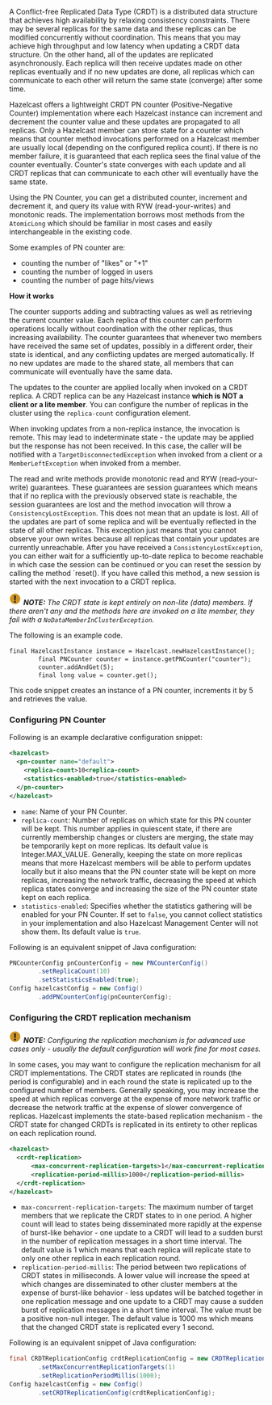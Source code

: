 

A Conflict-free Replicated Data Type (CRDT) is a distributed data structure that achieves high availability by relaxing consistency constraints. There may be several replicas for the same data and these replicas can be modified concurrently without coordination. This means that you may achieve high throughput and low latency when updating a CRDT data structure. On the other hand, all of the updates are replicated asynchronously. Each replica will then receive updates made on other replicas eventually and if no new updates are done, all replicas which can communicate to each other will return the same state (converge) after some time. 
 
Hazelcast offers a lightweight CRDT PN counter (Positive-Negative Counter) implementation where each Hazelcast instance can increment and decrement the counter value and these updates are propagated to all replicas. Only a Hazelcast member can store state for a counter which means that counter method invocations performed on a Hazelcast member are usually local (depending on the configured replica count). If there is no member failure, it is guaranteed that each replica sees the final value of the counter eventually. Counter's state converges with each update and all CRDT replicas that can communicate to each other will eventually have the same state. 

Using the PN Counter, you can get a distributed counter, increment and decrement it, and query its value with RYW (read-your-writes) and monotonic reads. The implementation borrows most methods from the `AtomicLong` which should be familiar in most cases and easily interchangeable in the existing code.

Some examples of PN counter are:

- counting the number of "likes" or "+1"
- counting the number of logged in users
- counting the number of page hits/views

**How it works**

The counter supports adding and subtracting values as well as retrieving the current counter value. Each replica of this counter can perform operations locally without coordination with the other replicas, thus increasing availability. The counter guarantees that whenever two members have received the same set of updates, possibly in a different order, their state is identical, and any conflicting updates are merged automatically. If no new updates are made to the shared state, all members that can communicate will eventually have the same data.

The updates to the counter are applied locally when invoked on a CRDT replica. A CRDT replica can be any Hazelcast instance **which is NOT a client or a lite member**. You can configure the number of replicas in the cluster using the `replica-count` configuration element.
 
When invoking updates from a non-replica instance, the invocation is remote. This may lead to indeterminate state - the update may be applied but the response has not been received. In this case, the caller will be notified with a `TargetDisconnectedException` when invoked from a client or a `MemberLeftException` when invoked from a member.
 
The read and write methods provide monotonic read and RYW (read-your-write) guarantees. These guarantees are session guarantees which means that if no replica with the previously observed state is reachable, the session guarantees are lost and the method invocation will throw a `ConsistencyLostException`. This does not mean that an update is lost. All of the updates are part of some replica and will be eventually reflected in the state of all other replicas. This exception just means that you cannot observe your own writes because all replicas that contain your updates are currently unreachable. After you have received a `ConsistencyLostException`, you can either wait for a sufficiently up-to-date replica to become reachable in which case the session can be continued or you can reset the session by calling the method `reset(). If you have called this method, a new session is started with the next invocation to a CRDT replica.

![Note](../images/NoteSmall.jpg) ***NOTE:*** *The CRDT state is kept entirely on non-lite (data) members. If there aren't any and the methods here are invoked on a lite member, they fail with a `NoDataMemberInClusterException`.*


The following is an example code.

```
final HazelcastInstance instance = Hazelcast.newHazelcastInstance();
        final PNCounter counter = instance.getPNCounter("counter");
        counter.addAndGet(5);
        final long value = counter.get();
```

This code snippet creates an instance of a PN counter, increments it by 5 and retrieves the value.


### Configuring PN Counter

Following is an example declarative configuration snippet:

```xml
<hazelcast>
  <pn-counter name="default">
    <replica-count>10<replica-count>
    <statistics-enabled>true</statistics-enabled>
  </pn-counter>
</hazelcast>
```

- `name`: Name of your PN Counter.
- `replica-count`: Number of replicas on which state for this PN counter will be kept. This number applies in quiescent state, if there are currently membership changes or clusters are merging, the state may be temporarily kept on more replicas. Its default value is Integer.MAX_VALUE. Generally, keeping the state on more replicas means that more Hazelcast members will be able to perform updates locally but it also means that the PN counter state will be kept on more replicas, increasing the network traffic, decreasing the speed at which replica states converge and increasing the size of the PN counter state kept on each replica.
- `statistics-enabled`: Specifies whether the statistics gathering will be enabled for your PN Counter. If set to `false`, you cannot collect statistics in your implementation and also Hazelcast Management Center will not show them. Its default value is `true`.

Following is an equivalent snippet of Java configuration:

```java
PNCounterConfig pnCounterConfig = new PNCounterConfig()
        .setReplicaCount(10)
        .setStatisticsEnabled(true);
Config hazelcastConfig = new Config()
        .addPNCounterConfig(pnCounterConfig);
```

### Configuring the CRDT replication mechanism

![Note](../images/NoteSmall.jpg) ***NOTE:*** *Configuring the replication mechanism is for advanced use cases only - usually the default configuration will work fine for most cases.*

In some cases, you may want to configure the replication mechanism for all CRDT implementations. The CRDT states are replicated in rounds (the period is configurable) and in each round the state is replicated up to the configured number of members. Generally speaking, you may increase the speed at which replicas converge at the expense of more network traffic or decrease the network traffic at the expense of slower convergence of replicas. 
Hazelcast implements the state-based replication mechanism - the CRDT state for changed CRDTs is replicated in its entirety to other replicas on each replication round.  

```xml
<hazelcast>
  <crdt-replication>
      <max-concurrent-replication-targets>1</max-concurrent-replication-targets>
      <replication-period-millis>1000</replication-period-millis>
  </crdt-replication>
</hazelcast>
```

- `max-concurrent-replication-targets`: The maximum number of target members that we replicate the CRDT states to in one period. A higher count will lead to states being disseminated more rapidly at the expense of burst-like behavior - one update to a CRDT will lead to a sudden burst in the number of replication messages in a short time interval. The default value is 1 which means that each replica will replicate state to only one other replica in each replication round. 
- `replication-period-millis`: The period between two replications of CRDT states in milliseconds. A lower value will increase the speed at which changes are disseminated to other cluster members at the expense of burst-like behavior - less updates will be batched together in one replication message and one update to a CRDT may cause a sudden burst of replication messages in a short time interval. The value must be a positive non-null integer. The default value is 1000 ms which means that the changed CRDT state is replicated every 1 second. 
     
Following is an equivalent snippet of Java configuration:

```java
final CRDTReplicationConfig crdtReplicationConfig = new CRDTReplicationConfig()
        .setMaxConcurrentReplicationTargets(1)
        .setReplicationPeriodMillis(1000);
Config hazelcastConfig = new Config()
        .setCRDTReplicationConfig(crdtReplicationConfig);
```